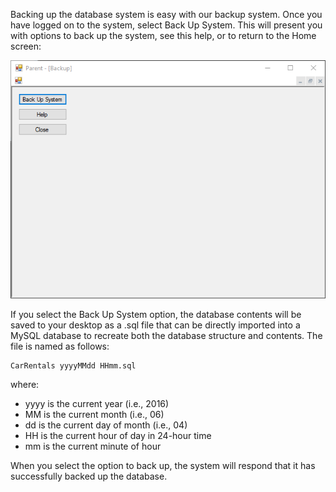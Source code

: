 Backing up the database system is easy with our backup system. Once you have logged on to the system, select Back Up System. This will present you with options to back up the system, see this help, or to return to the Home screen:

![System backup](Backup.png)

If you select the Back Up System option, the database contents will be saved to your desktop as a .sql file that can be directly imported into a MySQL database to recreate both the database structure and contents. The file is named as follows:

```
CarRentals yyyyMMdd HHmm.sql
```

where:

- yyyy is the current year (i.e., 2016)
- MM is the current month (i.e., 06)
- dd is the current day of month (i.e., 04)
- HH is the current hour of day in 24-hour time
- mm is the current minute of hour

When you select the option to back up, the system will respond that it has successfully backed up the database.
